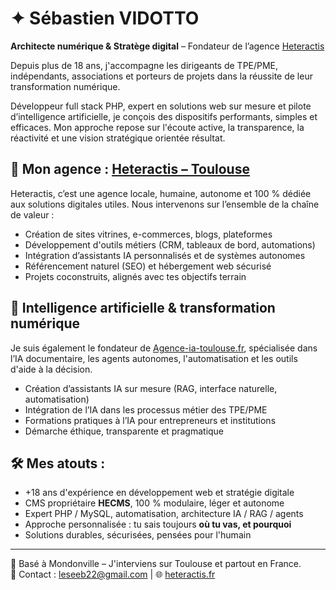 # ✦ Sébastien VIDOTTO  
**Architecte numérique & Stratège digital** – Fondateur de l’agence [Heteractis](https://heteractis.fr)

Depuis plus de 18 ans, j'accompagne les dirigeants de TPE/PME, indépendants, associations et porteurs de projets dans la réussite de leur transformation numérique.

Développeur full stack PHP, expert en solutions web sur mesure et pilote d’intelligence artificielle, je conçois des dispositifs performants, simples et efficaces. Mon approche repose sur l'écoute active, la transparence, la réactivité et une vision stratégique orientée résultat.

## 🎯 Mon agence : [Heteractis – Toulouse](https://heteractis.fr)
Heteractis, c’est une agence locale, humaine, autonome et 100 % dédiée aux solutions digitales utiles. Nous intervenons sur l’ensemble de la chaîne de valeur :

- Création de sites vitrines, e-commerces, blogs, plateformes
- Développement d'outils métiers (CRM, tableaux de bord, automations)
- Intégration d’assistants IA personnalisés et de systèmes autonomes
- Référencement naturel (SEO) et hébergement web sécurisé
- Projets coconstruits, alignés avec tes objectifs terrain

## 🤖 Intelligence artificielle & transformation numérique
Je suis également le fondateur de [Agence-ia-toulouse.fr](https://agence-ia-toulouse.fr), spécialisée dans l’IA documentaire, les agents autonomes, l'automatisation et les outils d'aide à la décision.

- Création d’assistants IA sur mesure (RAG, interface naturelle, automatisation)
- Intégration de l’IA dans les processus métier des TPE/PME
- Formations pratiques à l’IA pour entrepreneurs et institutions
- Démarche éthique, transparente et pragmatique



## 🛠️ Mes atouts :
- +18 ans d'expérience en développement web et stratégie digitale
- CMS propriétaire **HECMS**, 100 % modulaire, léger et autonome
- Expert PHP / MySQL, automatisation, architecture IA / RAG / agents
- Approche personnalisée : tu sais toujours **où tu vas, et pourquoi**
- Solutions durables, sécurisées, pensées pour l'humain

---

📍 Basé à Mondonville – J'interviens sur Toulouse et partout en France.  
📧 Contact : leseeb22@gmail.com | 🌐 [heteractis.fr](https://heteractis.fr)
